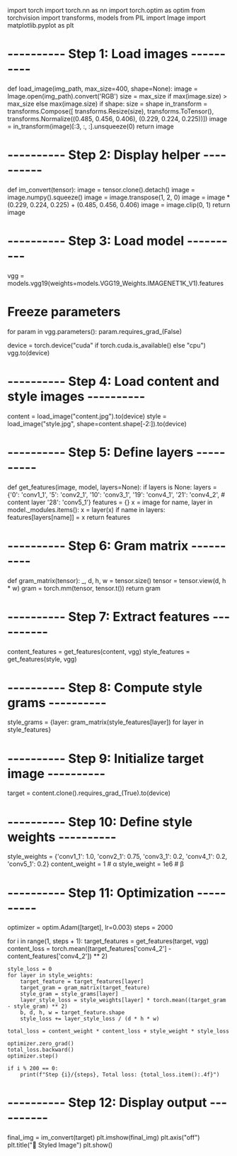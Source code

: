 import torch
import torch.nn as nn
import torch.optim as optim
from torchvision import transforms, models
from PIL import Image
import matplotlib.pyplot as plt

# ---------- Step 1: Load images ----------
def load_image(img_path, max_size=400, shape=None):
    image = Image.open(img_path).convert('RGB')
    size = max_size if max(image.size) > max_size else max(image.size)
    if shape:
        size = shape
    in_transform = transforms.Compose([
        transforms.Resize(size),
        transforms.ToTensor(),
        transforms.Normalize((0.485, 0.456, 0.406),
                             (0.229, 0.224, 0.225))])
    image = in_transform(image)[:3, :, :].unsqueeze(0)
    return image

# ---------- Step 2: Display helper ----------
def im_convert(tensor):
    image = tensor.clone().detach()
    image = image.numpy().squeeze()
    image = image.transpose(1, 2, 0)
    image = image * (0.229, 0.224, 0.225) + (0.485, 0.456, 0.406)
    image = image.clip(0, 1)
    return image

# ---------- Step 3: Load model ----------
vgg = models.vgg19(weights=models.VGG19_Weights.IMAGENET1K_V1).features

# Freeze parameters
for param in vgg.parameters():
    param.requires_grad_(False)

device = torch.device("cuda" if torch.cuda.is_available() else "cpu")
vgg.to(device)

# ---------- Step 4: Load content and style images ----------
content = load_image("content.jpg").to(device)
style = load_image("style.jpg", shape=content.shape[-2:]).to(device)

# ---------- Step 5: Define layers ----------
def get_features(image, model, layers=None):
    if layers is None:
        layers = {'0': 'conv1_1',
                  '5': 'conv2_1',
                  '10': 'conv3_1',
                  '19': 'conv4_1',
                  '21': 'conv4_2',  # content layer
                  '28': 'conv5_1'}
    features = {}
    x = image
    for name, layer in model._modules.items():
        x = layer(x)
        if name in layers:
            features[layers[name]] = x
    return features

# ---------- Step 6: Gram matrix ----------
def gram_matrix(tensor):
    _, d, h, w = tensor.size()
    tensor = tensor.view(d, h * w)
    gram = torch.mm(tensor, tensor.t())
    return gram

# ---------- Step 7: Extract features ----------
content_features = get_features(content, vgg)
style_features = get_features(style, vgg)

# ---------- Step 8: Compute style grams ----------
style_grams = {layer: gram_matrix(style_features[layer]) for layer in style_features}

# ---------- Step 9: Initialize target image ----------
target = content.clone().requires_grad_(True).to(device)

# ---------- Step 10: Define style weights ----------
style_weights = {'conv1_1': 1.0,
                 'conv2_1': 0.75,
                 'conv3_1': 0.2,
                 'conv4_1': 0.2,
                 'conv5_1': 0.2}
content_weight = 1  # α
style_weight = 1e6  # β

# ---------- Step 11: Optimization ----------
optimizer = optim.Adam([target], lr=0.003)
steps = 2000

for i in range(1, steps + 1):
    target_features = get_features(target, vgg)
    content_loss = torch.mean((target_features['conv4_2'] - content_features['conv4_2']) ** 2)

    style_loss = 0
    for layer in style_weights:
        target_feature = target_features[layer]
        target_gram = gram_matrix(target_feature)
        style_gram = style_grams[layer]
        layer_style_loss = style_weights[layer] * torch.mean((target_gram - style_gram) ** 2)
        b, d, h, w = target_feature.shape
        style_loss += layer_style_loss / (d * h * w)

    total_loss = content_weight * content_loss + style_weight * style_loss

    optimizer.zero_grad()
    total_loss.backward()
    optimizer.step()

    if i % 200 == 0:
        print(f"Step {i}/{steps}, Total loss: {total_loss.item():.4f}")

# ---------- Step 12: Display output ----------
final_img = im_convert(target)
plt.imshow(final_img)
plt.axis("off")
plt.title("🎨 Styled Image")
plt.show()
